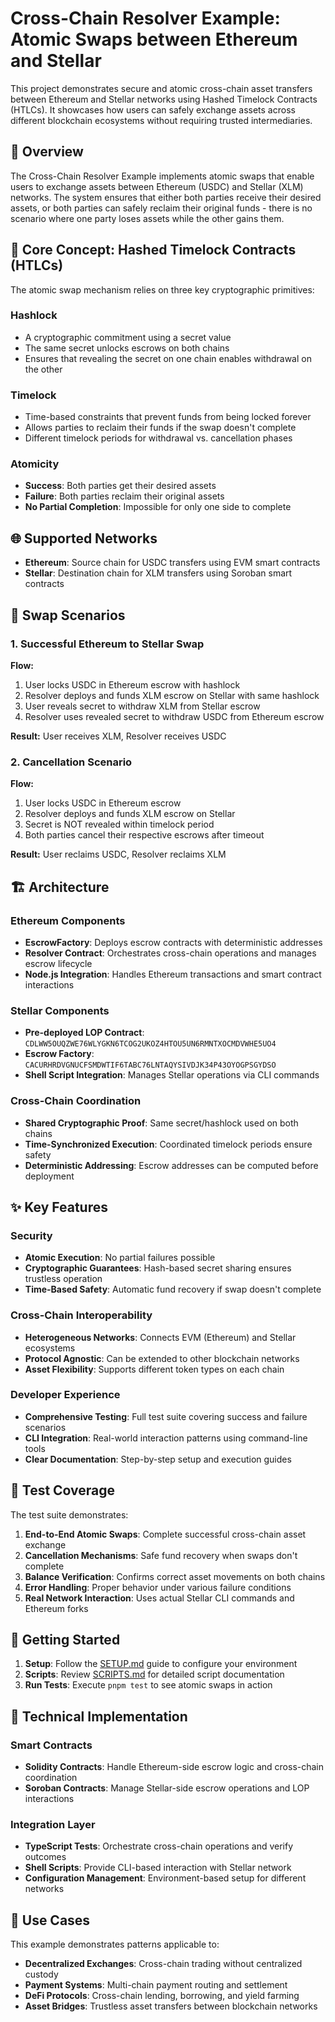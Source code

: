 # Cross-Chain Resolver Example: Atomic Swaps between Ethereum and Stellar

This project demonstrates secure and atomic cross-chain asset transfers between Ethereum and Stellar networks using Hashed Timelock Contracts (HTLCs). It showcases how users can safely exchange assets across different blockchain ecosystems without requiring trusted intermediaries.

## 🌟 Overview

The Cross-Chain Resolver Example implements atomic swaps that enable users to exchange assets between Ethereum (USDC) and Stellar (XLM) networks. The system ensures that either both parties receive their desired assets, or both parties can safely reclaim their original funds - there is no scenario where one party loses assets while the other gains them.

## 🔐 Core Concept: Hashed Timelock Contracts (HTLCs)

The atomic swap mechanism relies on three key cryptographic primitives:

### Hashlock
- A cryptographic commitment using a secret value
- The same secret unlocks escrows on both chains
- Ensures that revealing the secret on one chain enables withdrawal on the other

### Timelock
- Time-based constraints that prevent funds from being locked forever
- Allows parties to reclaim their funds if the swap doesn't complete
- Different timelock periods for withdrawal vs. cancellation phases

### Atomicity
- **Success**: Both parties get their desired assets
- **Failure**: Both parties reclaim their original assets
- **No Partial Completion**: Impossible for only one side to complete

## 🌐 Supported Networks

- **Ethereum**: Source chain for USDC transfers using EVM smart contracts
- **Stellar**: Destination chain for XLM transfers using Soroban smart contracts

## 🔄 Swap Scenarios

### 1. Successful Ethereum to Stellar Swap

**Flow:**
1. User locks USDC in Ethereum escrow with hashlock
2. Resolver deploys and funds XLM escrow on Stellar with same hashlock
3. User reveals secret to withdraw XLM from Stellar escrow
4. Resolver uses revealed secret to withdraw USDC from Ethereum escrow

**Result:** User receives XLM, Resolver receives USDC

### 2. Cancellation Scenario

**Flow:**
1. User locks USDC in Ethereum escrow
2. Resolver deploys and funds XLM escrow on Stellar
3. Secret is NOT revealed within timelock period
4. Both parties cancel their respective escrows after timeout

**Result:** User reclaims USDC, Resolver reclaims XLM

## 🏗️ Architecture

### Ethereum Components
- **EscrowFactory**: Deploys escrow contracts with deterministic addresses
- **Resolver Contract**: Orchestrates cross-chain operations and manages escrow lifecycle
- **Node.js Integration**: Handles Ethereum transactions and smart contract interactions

### Stellar Components
- **Pre-deployed LOP Contract**: `CDLWW5OUQZWE76WLYGKN6TCOG2UKOZ4HTOU5UN6RMNTXOCMDVWHE5UO4`
- **Escrow Factory**: `CACURHRDVGNUCFSMDWTIF6TABC76LNTAQYSIVDJK34P43OYOGPSGYDSO`
- **Shell Script Integration**: Manages Stellar operations via CLI commands

### Cross-Chain Coordination
- **Shared Cryptographic Proof**: Same secret/hashlock used on both chains
- **Time-Synchronized Execution**: Coordinated timelock periods ensure safety
- **Deterministic Addressing**: Escrow addresses can be computed before deployment

## ✨ Key Features

### Security
- **Atomic Execution**: No partial failures possible
- **Cryptographic Guarantees**: Hash-based secret sharing ensures trustless operation
- **Time-Based Safety**: Automatic fund recovery if swap doesn't complete

### Cross-Chain Interoperability
- **Heterogeneous Networks**: Connects EVM (Ethereum) and Stellar ecosystems
- **Protocol Agnostic**: Can be extended to other blockchain networks
- **Asset Flexibility**: Supports different token types on each chain

### Developer Experience
- **Comprehensive Testing**: Full test suite covering success and failure scenarios
- **CLI Integration**: Real-world interaction patterns using command-line tools
- **Clear Documentation**: Step-by-step setup and execution guides

## 🧪 Test Coverage

The test suite demonstrates:

1. **End-to-End Atomic Swaps**: Complete successful cross-chain asset exchange
2. **Cancellation Mechanisms**: Safe fund recovery when swaps don't complete
3. **Balance Verification**: Confirms correct asset movements on both chains
4. **Error Handling**: Proper behavior under various failure conditions
5. **Real Network Interaction**: Uses actual Stellar CLI commands and Ethereum forks

## 🚀 Getting Started

1. **Setup**: Follow the [SETUP.md](./SETUP.md) guide to configure your environment
2. **Scripts**: Review [SCRIPTS.md](./SCRIPTS.md) for detailed script documentation
3. **Run Tests**: Execute `pnpm test` to see atomic swaps in action

## 🔧 Technical Implementation

### Smart Contracts
- **Solidity Contracts**: Handle Ethereum-side escrow logic and cross-chain coordination
- **Soroban Contracts**: Manage Stellar-side escrow operations and LOP interactions

### Integration Layer
- **TypeScript Tests**: Orchestrate cross-chain operations and verify outcomes
- **Shell Scripts**: Provide CLI-based interaction with Stellar network
- **Configuration Management**: Environment-based setup for different networks

## 🎯 Use Cases

This example demonstrates patterns applicable to:

- **Decentralized Exchanges**: Cross-chain trading without centralized custody
- **Payment Systems**: Multi-chain payment routing and settlement
- **DeFi Protocols**: Cross-chain lending, borrowing, and yield farming
- **Asset Bridges**: Trustless asset transfers between blockchain networks

